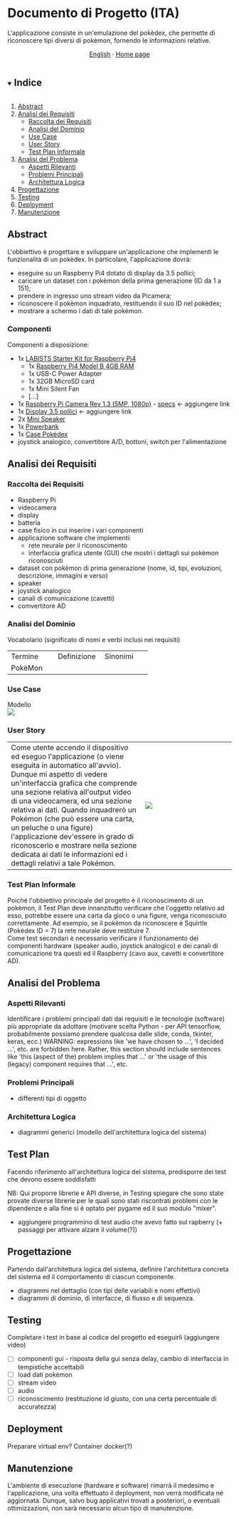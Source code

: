 # Documento di Progetto (ITA)

L'applicazione consiste in un'emulazione del pokèdex, che permette di riconoscere tipi diversi di pokèmon, fornendo le informazioni relative.
<br/>
<p align="center">
	<a href="https://github.com/TryKatChup/pokemon-cv-revival/blob/main/docs/Project%20Document.md">English</a>
	·
	<a href="https://github.com/TryKatChup/pokemon-cv-revival/">Home page</a>
</p>

<!-- TABLE OF CONTENTS -->
<details open="open">
	<summary><h2 style="display: inline-block">Indice</h2></summary>
	<ol>
		<li><a href="#abstract">Abstract</a></li>
		<li><a href="#analisi-dei-requisiti">Analisi dei Requisiti</a>
			<ul>
				<li><a href="#raccolta-dei-requisiti">Raccolta dei Requisiti</a></li>
				<li><a href="#analisi-del-dominio">Analisi del Dominio</a></li>
				<li><a href="#use-case">Use Case</a></li>
				<li><a href="#user-story">User Story</a></li>
				<li><a href="#test-plan-informale">Test Plan Informale</a></li>
			</ul>
		</li>
		<li><a href="#analisi-del-problema">Analisi del Problema</a>
			<ul>
				<li><a href="#aspetti-rilevanti">Aspetti Rilevanti</a></li>
				<li><a href="#problemi-principali">Problemi Principali</a></li>
				<li><a href="#architettura-logica">Architettura Logica</a></li>
			</ul>
		</li>
		<li><a href="#progettazione">Progettazione</a></li>
		<li><a href="#testing">Testing</a></li>
		<li><a href="#deployment">Deployment</a></li>
		<li><a href="#manutenzione">Manutenzione</a></li>
	</ol>
</details>

## Abstract
L'obbiettivo è progettare e sviluppare un'applicazione che implementi le funzionalità di un pokèdex. In particolare, l'applicazione dovrà:
- eseguire su un Raspberry Pi4 dotato di display da 3.5 pollici;
- caricare un dataset con i pokèmon della prima generazione (ID da 1 a 151);
- prendere in ingresso uno stream video da Picamera;
- riconoscere il pokèmon inquadrato, restituendo il suo ID nel pokèdex;
- mostrare a schermo i dati di tale pokèmon.

### Componenti
Componenti a disposizione:
- 1x [LABISTS Starter Kit for Raspberry Pi4](https://labists.com/products/labists-raspberry-pi-4g-ram-32gb-card)
	- 1x [Raspberry Pi4 Model B 4GB RAM](https://www.raspberrypi.com/products/raspberry-pi-4-model-b/specifications/)
	- 1x USB-C Power Adapter
	- 1x 32GB MicroSD card
	- 1x Mini Silent Fan
	- [...]
- 1x [Raspberry Pi Camera Rev 1.3 (5MP, 1080p)]() - [specs](https://picamera.readthedocs.io/en/release-1.3/fov.html) <- aggiungere link
- 1x [Display 3.5 pollici]() <- aggiungere link
- 2x [Mini Speaker](https://www.amazon.it/dp/B07FT9CFY4/ref=cm_sw_r_apan_glt_i_Y86XG3MWY2A2D21EF8ZH?_encoding=UTF8&psc=1)
- 1x [Powerbank](https://www.amazon.it/Auskang-compatibile-batteria-Caricabatterie-Portatile/dp/B096FX9226/ref=sr_1_1?__mk_it_IT=%C3%85M%C3%85%C5%BD%C3%95%C3%91&dchild=1&keywords=auskang&qid=1634322262&qsid=258-6802503-2920908&sr=8-1&sres=B096FX9226%2CB08RDTRWHY%2CB096B29B6G%2CB08RDTR7F7%2CB08R8J1D19%2CB08R8CKQJT%2CB08SHFYHSR%2CB08SJ5K3LR%2CB096JXNZ17%2CB08R8HCWRT%2CB09715272M%2CB091CGG33P%2CB08NTHCNB8%2CB08DTP9LZ8%2CB096B9TV8C%2CB0972SQQS7%2CB0932PZ857%2CB094J428L5%2CB082PPPWXY%2CB019GJLER8)
- 1x [Case Pokèdex](https://github.com/TryKatChup/pokemon-cv-revival/tree/main/3D%20models/pok%C3%A8dex%20case)
- joystick analogico, convertitore A/D, bottoni, switch per l'alimentazione

## Analisi dei Requisiti

### Raccolta dei Requisiti
- Raspberry Pi
- videocamera
- display
- batteria
- case fisico in cui inserire i vari componenti
- applicazione software che implementi:
	- rete neurale per il riconoscimento
	- interfaccia grafica utente (GUI) che mostri i dettagli sui pokèmon riconosciuti
- dataset con pokèmon di prima generazione (nome, id, tipi, evoluzioni, descrizione, immagini e verso)
- speaker
- joystick analogico
- canali di comunicazione (cavetti)
- comvertitore AD

### Analisi del Dominio
Vocabolario (significato di nomi e verbi inclusi nei requisiti)
<table>
	<tr>
		<td width="32%">Termine</td>
		<td width="32%">Definizione</td>
		<td width="32%">Sinonimi</td>
	</tr>
	<tr>
		<td>PokèMon</td>
		<td></td>
		<td></td>
	</tr>
</table>

### Use Case
Modello\
<img src="https://github.com/TryKatChup/pokemon-cv-revival/blob/main/docs/diagrams/use_cases.png"/>

### User Story
<table>
	<tr>
		<td>Come utente accendo il dispositivo ed eseguo l'applicazione (o viene eseguita in automatico all'avvio). Dunque mi aspetto di vedere un'interfaccia grafica che comprende una sezione relativa all'output video di una videocamera, ed una sezione relativa ai dati.
Quando inquadrerò un Pokémon (che può essere una carta, un peluche o una figure) l'applicazione dev'essere in grado di riconoscerlo e mostrare nella sezione dedicata ai dati le informazioni ed i dettagli relativi a tale Pokémon.</td>
		<td width="40%"><img src="https://github.com/TryKatChup/pokemon-cv-revival/blob/main/docs/example.png"/></td>
	</tr>
</table>

### Test Plan Informale
Poiché l'obbiettivo principale del progetto è il riconoscimento di un pokèmon, il Test Plan deve innanzitutto verificare che l'oggetto relativo ad esso, potrebbe essere una carta da gioco o una figure, venga riconosciuto correttamente. Ad esempio, se il pokèmon da riconoscere è Squirtle (Pokèdex ID = 7) la rete neurale deve restituire 7.\
Come test secondari è necessario verificare il funzionamento dei componenti hardware (speaker audio, joystick analogico) e dei canali di comunicazione tra questi ed il Raspberry (cavo aux, cavetti e convertitore AD).

## Analisi del Problema

### Aspetti Rilevanti
Identificare i problemi principali dati dai requisiti e le tecnologie (software) più appropriate da adottare (motivare scelta Python - per API tensorflow, probabilmente possiamo prendere qualcosa dalle slide, conda, tkinter, keras, ecc.)
WARNING: expressions like 'we have chosen to ...', 'I decided ...', etc. are forbidden here.
Rather, this section should include sentences like 'this (aspect of the) problem implies that ...' or 'the usage of this (legacy) component requires that ...', etc.

### Problemi Principali
- differenti tipi di oggetto

### Architettura Logica
- diagrammi generici (modello dell'architettura logica del sistema)

## Test Plan
Facendo riferimento all'architettura logica del sistema, predisporre dei test che devono essere soddisfatti

NB: Qui proporre librerie e API diverse, in Testing spiegare che sono state provate diverse librerie per le quali sono stati riscontrati problemi con le dipendenze e alla fine si è optato per pygame ed il suo modulo "mixer".

+ aggiungere programmino di test audio che avevo fatto sul rapberry (+ passaggi per attivare alzare il volume(?))

## Progettazione
Partendo dall'architettura logica del sistema, definire l'architettura concreta del sistema ed il comportamento di ciascun componente.
- diagrammi nel dettaglio (con tipi delle variabili e nomi effettivi)
- diagrammi di dominio, di interfacce, di flusso e di sequenza.

## Testing
Completare i test in base al codice del progetto ed eseguirli (aggiungere video)
- [ ] componenti gui - risposta della gui senza delay, cambio di interfaccia in tempistiche accettabili
- [ ] load dati pokèmon
- [ ] stream video
- [ ] audio
- [ ] riconoscimento (restituzione id giusto, con una certa percentuale di accuratezza)

## Deployment
Preparare virtual env?
Container docker(?)

## Manutenzione
L'ambiente di esecuzione (hardware e software) rimarrà il medesimo e l'applicazione, una volta effettuato il deployment, non verrà modificata né aggiornata. Dunque, salvo bug applicativi trovati a posteriori, o eventuali ottimizzazioni, non sarà necessario alcun tipo di manutenzione.
